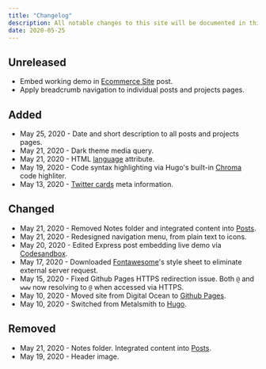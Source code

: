 ```yaml
---
title: "Changelog"
description: All notable changes to this site will be documented in this file
date: 2020-05-25
---
```


## Unreleased
* Embed working demo in [Ecommerce Site](https://mariosanchez.org/project/flaskecomm/) post.
* Apply breadcrumb navigation to individual posts and projects pages.

## Added

* <span class="date">May 25, 2020 - </span>Date and short description to all posts and projects pages.
* <span class="date">May 21, 2020 - </span>Dark theme media query.
* <span class="date">May 21, 2020 - </span>HTML [language](https://www.w3.org/International/questions/qa-html-language-declarations) attribute.
* <span class="date">May 19, 2020 - </span>Code syntax highlighting via Hugo's built-in [Chroma](https://gohugo.io/content-management/syntax-highlighting/) code highliter.
* <span class="date">May 13, 2020 - </span>[Twitter cards](https://developer.twitter.com/en/docs/tweets/optimize-with-cards/overview/abouts-cards) meta information. 

## Changed

* <span class="date">May 21, 2020 - </span>Removed Notes folder and integrated content into [Posts](/post/).
* <span class="date">May 21, 2020 - </span>Redesigned navigation menu, from plain text to icons.
* <span class="date">May 20, 2020 - </span>Edited Express post embedding live demo via [Codesandbox](https://mjq48.sse.codesandbox.io/).
* <span class="date">May 17, 2020 - </span>Downloaded [Fontawesome](https://fontawesome.io)'s style sheet to eliminate external server request.
* <span class="date">May 15, 2020 - </span>Fixed Github Pages HTTPS redirection issue. Both `@` and `www` now resolving to `@` when accessed via HTTPS.
* <span class="date">May 10, 2020 - </span>Moved site from Digital Ocean to [Github Pages](https://pages.github.com).
* <span class="date">May 10, 2020 - </span>Switched from Metalsmith to [Hugo](https://gohugo.io).

## Removed

* <span class="date">May 21, 2020 - </span>Notes folder. Integrated content into [Posts](/post/).
* <span class="date">May 19, 2020 - </span>Header image.

